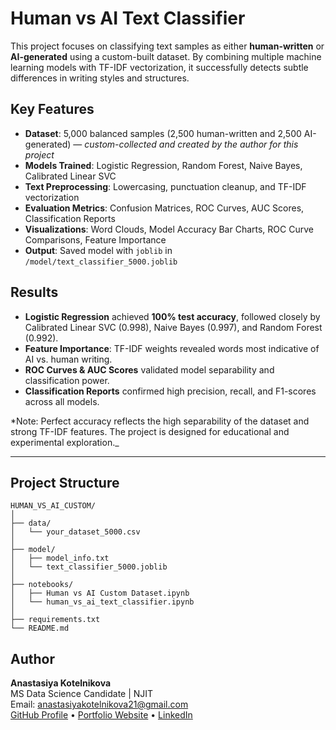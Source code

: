 # Human vs AI Text Classifier

This project focuses on classifying text samples as either **human-written** or **AI-generated** using a custom-built dataset. By combining multiple machine learning models with TF-IDF vectorization, it successfully detects subtle differences in writing styles and structures.

## Key Features

- **Dataset**: 5,000 balanced samples (2,500 human-written and 2,500 AI-generated) — *custom-collected and created by the author for this project*
- **Models Trained**: Logistic Regression, Random Forest, Naive Bayes, Calibrated Linear SVC
- **Text Preprocessing**: Lowercasing, punctuation cleanup, and TF-IDF vectorization
- **Evaluation Metrics**: Confusion Matrices, ROC Curves, AUC Scores, Classification Reports
- **Visualizations**: Word Clouds, Model Accuracy Bar Charts, ROC Curve Comparisons, Feature Importance
- **Output**: Saved model with `joblib` in `/model/text_classifier_5000.joblib`

## Results

- **Logistic Regression** achieved **100% test accuracy**, followed closely by Calibrated Linear SVC (0.998), Naive Bayes (0.997), and Random Forest (0.992).
- **Feature Importance**: TF-IDF weights revealed words most indicative of AI vs. human writing.
- **ROC Curves & AUC Scores** validated model separability and classification power.
- **Classification Reports** confirmed high precision, recall, and F1-scores across all models.

 *Note: Perfect accuracy reflects the high separability of the dataset and strong TF-IDF features. The project is designed for educational and experimental exploration._

---

## Project Structure
```
HUMAN_VS_AI_CUSTOM/
│
├── data/
│   └── your_dataset_5000.csv
│
├── model/
│   ├── model_info.txt
│   └── text_classifier_5000.joblib
│
├── notebooks/
│   ├── Human vs AI Custom Dataset.ipynb
│   └── human_vs_ai_text_classifier.ipynb
│
├── requirements.txt
└── README.md
```

## Author

**Anastasiya Kotelnikova**  
MS Data Science Candidate | NJIT  
Email: [anastasiyakotelnikova21@gmail.com](mailto:anastasiyakotelnikova21@gmail.com)  
[GitHub Profile](https://github.com/AnastasiyaKotelnikova) • [Portfolio Website](https://anastasiyakotelnikova.github.io/Portfolio/) • [LinkedIn](https://www.linkedin.com/in/anastasiyakotelnikova/)

